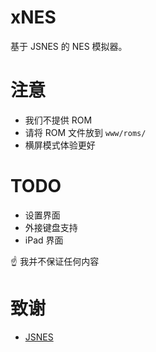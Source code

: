 # xNES

基于 JSNES 的 NES 模拟器。

# 注意

- 我们不提供 ROM
- 请将 ROM 文件放到 `www/roms/`
- 横屏模式体验更好

# TODO

- 设置界面
- 外接键盘支持
- iPad 界面

☝️ 我并不保证任何内容

# 致谢

- [JSNES](https://github.com/bfirsh/jsnes)
